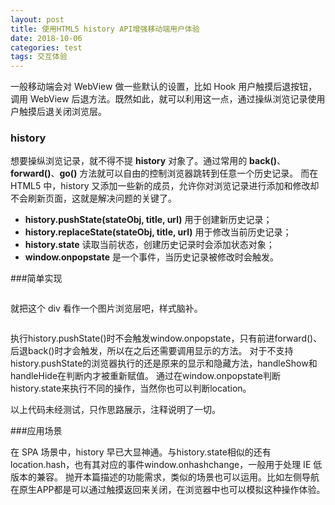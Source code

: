 ```yaml
---
layout: post
title: 使用HTML5 history API增强移动端用户体验
date: 2018-10-06
categories: test
tags: 交互体验
---
```


一般移动端会对 WebView 做一些默认的设置，比如 Hook 用户触摸后退按钮，调用 WebView 后退方法。既然如此，就可以利用这一点，通过操纵浏览记录使用户触摸后退关闭浏览层。

### history

想要操纵浏览记录，就不得不提 **history** 对象了。通过常用的 **back()**、**forward()**、**go()** 方法就可以自由的控制浏览器跳转到任意一个历史记录。
而在 HTML5 中，history 又添加一些新的成员，允许你对浏览记录进行添加和修改却不会刷新页面，这就是解决问题的关键了。

*   **history.pushState(stateObj, title, url)** 用于创建新历史记录；
*   **history.replaceState(stateObj, title, url)** 用于修改当前历史记录；
*   **history.state** 读取当前状态，创建历史记录时会添加状态对象；
*   **window.onpopstate** 是一个事件，当历史记录被修改时会触发。


###简单实现


```javascript

```

就把这个 div 看作一个图片浏览层吧，样式脑补。

```javascript

```

执行history.pushState()时不会触发window.onpopstate，只有前进forward()、后退back()时才会触发，所以在之后还需要调用显示的方法。
对于不支持history.pushState的浏览器执行的还是原来的显示和隐藏方法，handleShow和handleHide在判断内才被重新赋值。
通过在window.onpopstate判断history.state来执行不同的操作，当然你也可以判断location。

以上代码未经测试，只作思路展示，注释说明了一切。

###应用场景

在 SPA 场景中，history 早已大显神通。与history.state相似的还有location.hash，也有其对应的事件window.onhashchange，一般用于处理 IE 低版本的兼容。
抛开本篇描述的功能需求，类似的场景也可以运用。比如左侧导航在原生APP都是可以通过触摸返回来关闭，在浏览器中也可以模拟这种操作体验。
